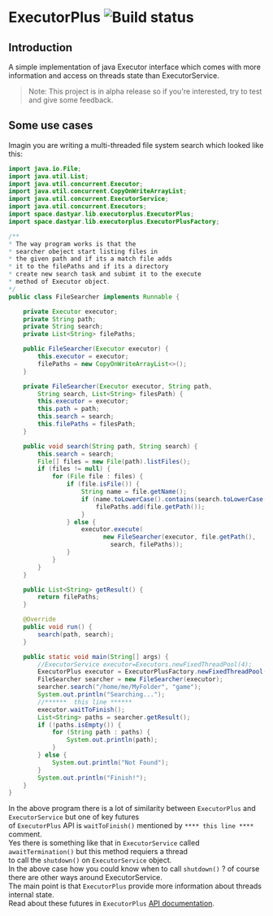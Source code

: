 # ExecutorPlus ![Build status](https://img.shields.io/teamcity/codebetter/bt428.svg)

## Introduction
A simple implementation of java Executor interface which comes with more information and access on threads state than ExecutorService.
> Note: This project is in alpha release so if you're interested, try to test and give some feedback.

## Some use cases
Imagin you are writing a multi-threaded file system search which
looked like this:

```java
import java.io.File;
import java.util.List;
import java.util.concurrent.Executor;
import java.util.concurrent.CopyOnWriteArrayList;
import java.util.concurrent.ExecutorService;
import java.util.concurrent.Executors;
import space.dastyar.lib.executorplus.ExecutorPlus;
import space.dastyar.lib.executorplus.ExecutorPlusFactory;

/**
* The way program works is that the
* searcher obeject start listing files in
* the given path and if its a match file adds
* it to the filePaths and if its a directory
* create new search task and subimt it to the execute
* method of Executor object.
*/
public class FileSearcher implements Runnable {

    private Executor executor;
    private String path;
    private String search;
    private List<String> filePaths;

    public FileSearcher(Executor executor) {
        this.executor = executor;
        filePaths = new CopyOnWriteArrayList<>();
    }

    private FileSearcher(Executor executor, String path,
        String search, List<String> filesPath) {
        this.executor = executor;
        this.path = path;
        this.search = search;
        this.filePaths = filesPath;
    }

    public void search(String path, String search) {
        this.search = search;
        File[] files = new File(path).listFiles();
        if (files != null) {
            for (File file : files) {
                if (file.isFile()) {
                    String name = file.getName();
                    if (name.toLowerCase().contains(search.toLowerCase())) {
                        filePaths.add(file.getPath());
                    }
                } else {
                    executor.execute(
                          new FileSearcher(executor, file.getPath(),
                            search, filePaths));
                }
            }
        }
    }

    public List<String> getResult() {
        return filePaths;
    }

    @Override
    public void run() {
        search(path, search);
    }

    public static void main(String[] args) {
        //ExecutorService executor=Executors.newFixedThreadPool(4);
        ExecutorPlus executor = ExecutorPlusFactory.newFixedThreadPool(4);
        FileSearcher searcher = new FileSearcher(executor);
        searcher.search("/home/me/MyFolder", "game");
        System.out.println("Searching...");
        //******  this line ******
        executor.waitToFinish();
        List<String> paths = searcher.getResult();
        if (!paths.isEmpty()) {
            for (String path : paths) {
                System.out.println(path);
            }
        } else {
            System.out.println("Not Found");
        }
        System.out.println("Finish!");
    }
}

```
In the above program there is a lot of similarity between `ExecutorPlus` and `ExecutorService` but one of key futures <br/>of
`ExecutorPlus` API is `waitToFinish()` mentioned by `**** this line ****` comment.<br/>
Yes there is something like that in `ExecutorService` called `awaitTermination()` but this method requiers a thread<br/> to call the `shutdown()` on `ExecutorService` object.<br/> In the above case how you could know when to call `shutdown()` ? of course there are other ways around ExecutorService. <br/>
The main point is that `ExecutorPlus` provide more information about threads internal state.<br/>
Read about these futures in `ExecutorPlus` [API documentation](https://github.com/AlirezaDastyar/ExecutorPlus/blob/master/src/main/java/space/dastyar/lib/executorplus/ExecutorPlus.java).
